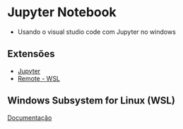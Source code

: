 # Jupyter Notebook 
* Usando o visual studio code com Jupyter no windows 

## Extensões

* [Jupyter](https://marketplace.visualstudio.com/items?itemName=ms-toolsai.jupyter) 
* [Remote - WSL](https://marketplace.visualstudio.com/items?itemName=ms-vscode-remote.remote-wsl)

##  Windows Subsystem for Linux (WSL) 

[Documentação](https://docs.microsoft.com/pt-br/windows/wsl/) 



